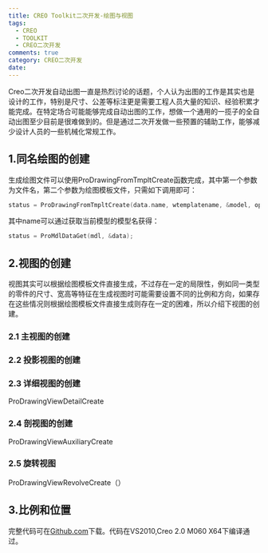 ```yaml
---
title: CREO Toolkit二次开发-绘图与视图
tags:
  - CREO
  - TOOLKIT
  - CREO二次开发
comments: true
category: CREO二次开发
date:
---
```


Creo二次开发自动出图一直是热烈讨论的话题，个人认为出图的工作是其实也是设计的工作，特别是尺寸、公差等标注更是需要工程人员大量的知识、经验积累才能完成。在特定场合可能能够完成自动出图的工作，想做一个通用的一揽子的全自动出图至少目前是很难做到的。但是通过二次开发做一些预置的辅助工作，能够减少设计人员的一些机械化常规工作。

## 1.同名绘图的创建

生成绘图文件可以使用ProDrawingFromTmpltCreate函数完成，其中第一个参数为文件名，第二个参数为绘图模板文件，只需如下调用即可：

```cpp
status = ProDrawingFromTmpltCreate(data.name, wtemplatename, &model, options, &created_drawing, &errors);
```

其中name可以通过获取当前模型的模型名获得：

```cpp
status = ProMdlDataGet(mdl, &data);
```

## 2.视图的创建

视图其实可以根据绘图模板文件直接生成，不过存在一定的局限性，例如同一类型的零件的尺寸、宽高等特征在生成视图时可能需要设置不同的比例和方向，如果存在这些情况则根据绘图模板文件直接生成则存在一定的困难，所以介绍下视图的创建。

### 2.1 主视图的创建

### 2.2 投影视图的创建

### 2.3 详细视图的创建

ProDrawingViewDetailCreate

### 2.4 剖视图的创建

ProDrawingViewAuxiliaryCreate

### 2.5 旋转视图

ProDrawingViewRevolveCreate（）

## 3.比例和位置



完整代码可在<a href="https://github.com/slacker-HD/creo_toolkit" target="_blank">Github.com</a>下载。代码在VS2010,Creo 2.0 M060 X64下编译通过。
